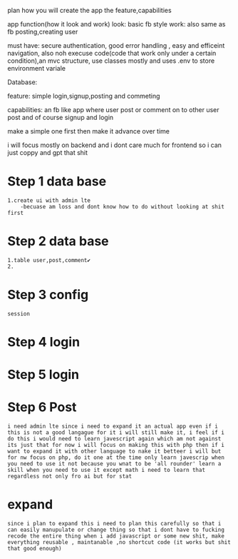 plan how you will create the app the feature,capabilities


app function(how it look and work)
look: basic fb style 
work: also same as fb posting,creating user 

must have:
secure authentication, good error handling , easy and efficeint navigation, 
also noh execuse code(code that work only under a certain condition),an mvc structure,
use classes mostly and uses .env to store environment variale

Database:



feature: simple login,signup,posting and commeting 

capabilities: an fb like app where user post or comment on to other user post and of course signup and login 



make a simple one first then make it advance over time

i will focus mostly on backend and i dont care much for frontend so i can just coppy and gpt that shit

# Step 1 data base
    1.create ui with admin lte 
        -becuase am loss and dont know how to do without looking at shit first

# Step 2 data base
    1.table user,post,comment✔
    2.


# Step 3 config
    session



# Step 4 login




# Step 5 login


# Step 6 Post
    i need admin lte since i need to expand it an actual app even if i this is not a good langague for it i will still make it, i feel if i do this i would need to learn javescript again which am not against its just that for now i will focus on making this with php then if i want to expand it with other language to nake it betteer i will but for nw focus on php, do it one at the time only learn javescrip when you need to use it not because you wnat to be 'all rounder' learn a skill when you need to use it except math i need to learn that regardless not only fro ai but for stat



# expand
    since i plan to expand this i need to plan this carefully so that i can easily manupulate or change thing so that i dont have to fucking recode the entire thing when i add javascript or some new shit, make everything reusable , maintanable ,no shortcut code (it works but shit that good enough)


